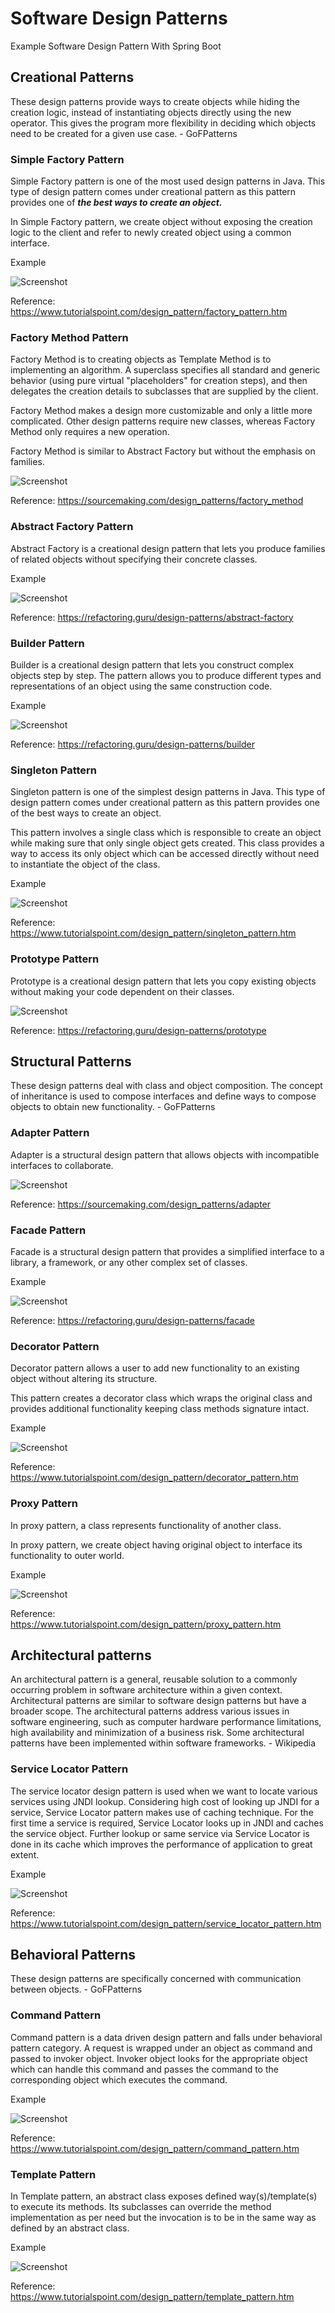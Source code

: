# Software Design Patterns
Example Software Design Pattern With Spring Boot

## Creational Patterns
These design patterns provide ways to create objects while hiding the creation logic, instead of instantiating objects directly using the new operator. This gives the program more flexibility in deciding which objects need to be created for a given use case. - GoFPatterns


### Simple Factory Pattern
Simple Factory pattern is one of the most used design patterns in Java. This type of design pattern comes under creational pattern as this pattern provides one of ***the best ways to create an object.***

In Simple Factory pattern, we create object without exposing the creation logic to the client and refer to newly created object using a common interface.

Example

![Screenshot](Prtsc/factory_pattern_uml_diagram.jpg)

Reference:
https://www.tutorialspoint.com/design_pattern/factory_pattern.htm


### Factory Method Pattern

Factory Method is to creating objects as Template Method is to implementing an algorithm. A superclass specifies all standard and generic behavior (using pure virtual "placeholders" for creation steps), and then delegates the creation details to subclasses that are supplied by the client.

Factory Method makes a design more customizable and only a little more complicated. Other design patterns require new classes, whereas Factory Method only requires a new operation.

Factory Method is similar to Abstract Factory but without the emphasis on families.

![Screenshot](Prtsc/Factory_Method.png)

Reference:
https://sourcemaking.com/design_patterns/factory_method


### Abstract Factory Pattern
Abstract Factory is a creational design pattern that lets you produce families of related objects without specifying their concrete classes.

Example

![Screenshot](Prtsc/Abstract_Factory.png)

Reference:
https://refactoring.guru/design-patterns/abstract-factory

### Builder Pattern
Builder is a creational design pattern that lets you construct complex objects step by step. The pattern allows you to produce different types and representations of an object using the same construction code.

Example

![Screenshot](Prtsc/Builder_pattern.png)

Reference:
https://refactoring.guru/design-patterns/builder

### Singleton Pattern
Singleton pattern is one of the simplest design patterns in Java. This type of design pattern comes under creational pattern as this pattern provides one of the best ways to create an object.

This pattern involves a single class which is responsible to create an object while making sure that only single object gets created. This class provides a way to access its only object which can be accessed directly without need to instantiate the object of the class.

Example

![Screenshot](Prtsc/singleton_pattern_uml_diagram.jpg)

Reference:
https://www.tutorialspoint.com/design_pattern/singleton_pattern.htm

### Prototype Pattern

Prototype is a creational design pattern that lets you copy existing objects without making your code dependent on their classes.

![Screenshot](Prtsc/structure-prototype-cache.png)

Reference:
https://refactoring.guru/design-patterns/prototype


## Structural Patterns
These design patterns deal with class and object composition. The concept of inheritance is used to compose interfaces and define ways to compose objects to obtain new functionality. - GoFPatterns

### Adapter Pattern

Adapter is a structural design pattern that allows objects with incompatible interfaces to collaborate.

![Screenshot](Prtsc/structure-object-adapter.png)

Reference:
https://sourcemaking.com/design_patterns/adapter

### Facade Pattern
Facade is a structural design pattern that provides a simplified interface to a library, a framework, or any other complex set of classes.

Example

![Screenshot](Prtsc/Facade.png)

Reference:
https://refactoring.guru/design-patterns/facade

### Decorator Pattern
Decorator pattern allows a user to add new functionality to an existing object without altering its structure.

This pattern creates a decorator class which wraps the original class and provides additional functionality keeping class methods signature intact.

Example

![Screenshot](Prtsc/decorator_pattern_uml_diagram.jpg)

Reference:
https://www.tutorialspoint.com/design_pattern/decorator_pattern.htm


### Proxy Pattern
In proxy pattern, a class represents functionality of another class. 

In proxy pattern, we create object having original object to interface its functionality to outer world.

Example

![Screenshot](Prtsc/proxy_pattern_uml_diagram.jpg)

Reference:
https://www.tutorialspoint.com/design_pattern/proxy_pattern.htm


## Architectural patterns
An architectural pattern is a general, reusable solution to a commonly occurring problem in software architecture within a given context. Architectural patterns are similar to software design patterns but have a broader scope. The architectural patterns address various issues in software engineering, such as computer hardware performance limitations, high availability and minimization of a business risk. Some architectural patterns have been implemented within software frameworks. - Wikipedia

### Service Locator Pattern
The service locator design pattern is used when we want to locate various services using JNDI lookup. Considering high cost of looking up JNDI for a service, Service Locator pattern makes use of caching technique. For the first time a service is required, Service Locator looks up in JNDI and caches the service object. Further lookup or same service via Service Locator is done in its cache which improves the performance of application to great extent.

Example

![Screenshot](Prtsc/servicelocator_pattern_uml_diagram.jpg)

Reference:
https://www.tutorialspoint.com/design_pattern/service_locator_pattern.htm

## Behavioral Patterns
These design patterns are specifically concerned with communication between objects. - GoFPatterns

### Command Pattern
Command pattern is a data driven design pattern and falls under behavioral pattern category. A request is wrapped under an object as command and passed to invoker object. Invoker object looks for the appropriate object which can handle this command and passes the command to the corresponding object which executes the command.

Example

![Screenshot](Prtsc/command_pattern_uml_diagram.jpg)

Reference:
https://www.tutorialspoint.com/design_pattern/command_pattern.htm

### Template Pattern
In Template pattern, an abstract class exposes defined way(s)/template(s) to execute its methods. Its subclasses can override the method implementation as per need but the invocation is to be in the same way as defined by an abstract class. 

Example

![Screenshot](Prtsc/template_pattern_uml_diagram.jpg)

Reference:
https://www.tutorialspoint.com/design_pattern/template_pattern.htm








